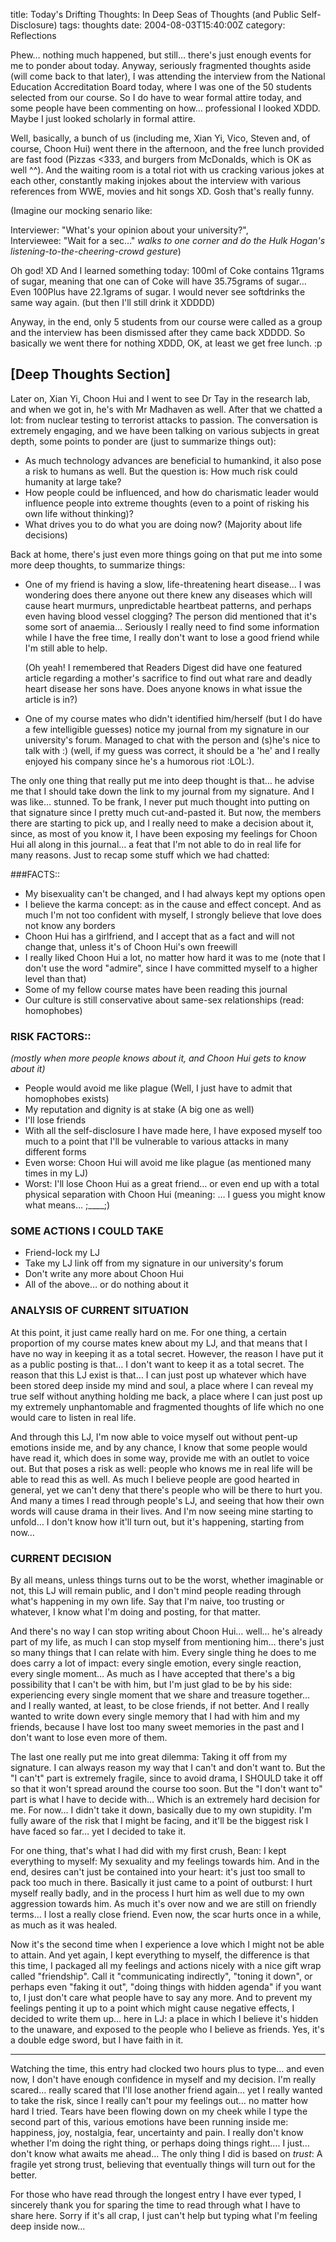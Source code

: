 title: Today's Drifting Thoughts: In Deep Seas of Thoughts (and Public Self-Disclosure)
tags: thoughts
date: 2004-08-03T15:40:00Z
category: Reflections

Phew… nothing much happened, but still… there's just enough events for me to ponder about today. Anyway, seriously fragmented thoughts aside (will come back to that later), I was attending the interview from the National Education Accreditation Board today, where I was one of the 50 students selected from our course. So I do have to wear formal attire today, and some people have been commenting on how… professional I looked XDDD. Maybe I just looked scholarly in formal attire.

Well, basically, a bunch of us (including me, Xian Yi, Vico, Steven and, of course, Choon Hui) went there in the afternoon, and the free lunch provided are fast food (Pizzas <333, and burgers from McDonalds, which is OK as well ^^). And the waiting room is a total riot with us cracking various jokes at each other, constantly making injokes about the interview with various references from WWE, movies and hit songs XD. Gosh that's really funny.

(Imagine our mocking senario like:

Interviewer: "What's your opinion about your university?",  
Interviewee: "Wait for a sec…" *walks to one corner and do the Hulk Hogan's listening-to-the-cheering-crowd gesture*)

Oh god! XD And I learned something today: 100ml of Coke contains 11grams of sugar, meaning that one can of Coke will have 35.75grams of sugar… Even 100Plus have 22.1grams of sugar. I would never see softdrinks the same way again. (but then I'll still drink it XDDDD)

Anyway, in the end, only 5 students from our course were called as a group and the interview has been dismissed after they came back XDDDD. So basically we went there for nothing XDDD, OK, at least we get free lunch. :p


## [Deep Thoughts Section]

Later on, Xian Yi, Choon Hui and I went to see Dr Tay in the research lab, and when we got in, he's with Mr Madhaven as well. After that we chatted a lot: from nuclear testing to terrorist attacks to passion. The conversation is extremely engaging, and we have been talking on various subjects in great depth, some points to ponder are (just to summarize things out):
- As much technology advances are beneficial to humankind, it also pose a risk to humans as well. But the question is: How much risk could humanity at large take?
- How people could be influenced, and how do charismatic leader would influence people into extreme thoughts (even to a point of risking his own life without thinking)?
- What drives you to do what you are doing now? (Majority about life decisions)

Back at home, there's just even more things going on that put me into some more deep thoughts, to summarize things:
- One of my friend is having a slow, life-threatening heart disease… I was wondering does there anyone out there knew any diseases which will cause heart murmurs, unpredictable heartbeat patterns, and perhaps even having blood vessel clogging? The person did mentioned that it's some sort of anaemia… Seriously I really need to find some information while I have the free time, I really don't want to lose a good friend while I'm still able to help.

    (Oh yeah! I remembered that Readers Digest did have one featured article regarding a mother's sacrifice to find out what rare and deadly heart disease her sons have. Does anyone knows in what issue the article is in?)

- One of my course mates who didn't identified him/herself (but I do have a few intelligible guesses) notice my journal from my signature in our university's forum. Managed to chat with the person and (s)he's nice to talk with :) (well, if my guess was correct, it should be a 'he' and I really enjoyed his company since he's a humorous riot :LOL:).

The only one thing that really put me into deep thought is that… he advise me that I should take down the link to my journal from my signature. And I was like… stunned. To be frank, I never put much thought into putting on that signature since I pretty much cut-and-pasted it. But now, the members there are starting to pick up, and I really need to make a decision about it, since, as most of you know it, I have been exposing my feelings for Choon Hui all along in this journal… a feat that I'm not able to do in real life for many reasons. Just to recap some stuff which we had chatted:


###FACTS::

- My bisexuality can't be changed, and I had always kept my options open
- I believe the karma concept: as in the cause and effect concept. And as much I'm not too confident with myself, I strongly believe that love does not know any borders
- Choon Hui has a girlfriend, and I accept that as a fact and will not change that, unless it's of Choon Hui's own freewill
- I really liked Choon Hui a lot, no matter how hard it was to me (note that I don't use the word "admire", since I have committed myself to a higher level than that)
- Some of my fellow course mates have been reading this journal
- Our culture is still conservative about same-sex relationships (read: homophobes)

### RISK FACTORS::

*(mostly when more people knows about it, and Choon Hui gets to know about it)*

- People would avoid me like plague (Well, I just have to admit that homophobes exists)
- My reputation and dignity is at stake (A big one as well)
- I'll lose friends
- With all the self-disclosure I have made here, I have exposed myself too much to a point that I'll be vulnerable to various attacks in many different forms
- Even worse: Choon Hui will avoid me like plague (as mentioned many times in my LJ)
- Worst: I'll lose Choon Hui as a great friend… or even end up with a total physical separation with Choon Hui (meaning: … I guess you might know what means… ;\_\_\_\_;)


### SOME ACTIONS I COULD TAKE

- Friend-lock my LJ
- Take my LJ link off from my signature in our university's forum
- Don't write any more about Choon Hui
- All of the above… or do nothing about it

### ANALYSIS OF CURRENT SITUATION

At this point, it just came really hard on me. For one thing, a certain proportion of my course mates knew about my LJ, and that means that I have no way in keeping it as a total secret. However, the reason I have put it as a public posting is that… I don't want to keep it as a total secret. The reason that this LJ exist is that… I can just post up whatever which have been stored deep inside my mind and soul, a place where I can reveal my true self without anything holding me back, a place where I can just post up my extremely unphantomable and fragmented thoughts of life which no one would care to listen in real life.

And through this LJ, I'm now able to voice myself out without pent-up emotions inside me, and by any chance, I know that some people would have read it, which does in some way, provide me with an outlet to voice out. But that poses a risk as well: people who knows me in real life will be able to read this as well. As much I believe people are good hearted in general, yet we can't deny that there's people who will be there to hurt you. And many a times I read through people's LJ, and seeing that how their own words will cause drama in their lives. And I'm now seeing mine starting to unfold… I don't know how it'll turn out, but it's happening, starting from now…

### CURRENT DECISION

By all means, unless things turns out to be the worst, whether imaginable or not, this LJ will remain public, and I don't mind people reading through what's happening in my own life. Say that I'm naive, too trusting or whatever, I know what I'm doing and posting, for that matter.

And there's no way I can stop writing about Choon Hui… well… he's already part of my life, as much I can stop myself from mentioning him… there's just so many things that I can relate with him. Every single thing he does to me does carry a lot of impact: every single emotion, every single reaction, every single moment… As much as I have accepted that there's a big possibility that I can't be with him, but I'm just glad to be by his side: experiencing every single moment that we share and treasure together… and I really wanted, at least, to be close friends, if not better. And I really wanted to write down every single memory that I had with him and my friends, because I have lost too many sweet memories in the past and I don't want to lose even more of them.

The last one really put me into great dilemma: Taking it off from my signature. I can always reason my way that I can't and don't want to. But the "I can't" part is extremely fragile, since to avoid drama, I SHOULD take it off so that it won't spread around the course too soon. But the "I don't want to" part is what I have to decide with… Which is an extremely hard decision for me. For now… I didn't take it down, basically due to my own stupidity. I'm fully aware of the risk that I might be facing, and it'll be the biggest risk I have faced so far… yet I decided to take it.

For one thing, that's what I had did with my first crush, Bean: I kept everything to myself: My sexuality and my feelings towards him. And in the end, desires can't just be contained into your heart: it's just too small to pack too much in there. Basically it just came to a point of outburst: I hurt myself really badly, and in the process I hurt him as well due to my own aggression towards him. As much it's over now and we are still on friendly terms… I lost a really close friend. Even now, the scar hurts once in a while, as much as it was healed.

Now it's the second time when I experience a love which I might not be able to attain. And yet again, I kept everything to myself, the difference is that this time, I packaged all my feelings and actions nicely with a nice gift wrap called "friendship". Call it "communicating indirectly", "toning it down", or perhaps even "faking it out", "doing things with hidden agenda" if you want to, I just don't care what people have to say any more. And to prevent my feelings penting it up to a point which might cause negative effects, I decided to write them up… here in LJ: a place in which I believe it's hidden to the unaware, and exposed to the people who I believe as friends. Yes, it's a double edge sword, but I have faith in it.

---

Watching the time, this entry had clocked two hours plus to type… and even now, I don't have enough confidence in myself and my decision. I'm really scared… really scared that I'll lose another friend again… yet I really wanted to take the risk, since I really can't pour my feelings out… no matter how hard I tried. Tears have been flowing down on my cheek while I type the second part of this, various emotions have been running inside me: happiness, joy, nostalgia, fear, uncertainty and pain. I really don't know whether I'm doing the right thing, or perhaps doing things right…. I just… don't know what awaits me ahead… The only thing I did is based on *trust*: A fragile yet strong trust, believing that eventually things will turn out for the better.

For those who have read through the longest entry I have ever typed, I sincerely thank you for sparing the time to read through what I have to share here. Sorry if it's all crap, I just can't help but typing what I'm feeling deep inside now…
